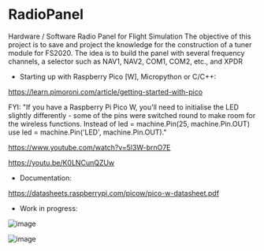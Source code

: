 # RadioPanel

Hardware / Software Radio Panel for Flight Simulation
The objective of this project is to save and project the knowledge for the construction of a tuner module for FS2020. The idea is to build the panel with several frequency channels, a selector such as NAV1, NAV2, COM1, COM2, etc., and XPDR

* Starting up with Raspberry Pico [W], Micropython or C/C++:

https://learn.pimoroni.com/article/getting-started-with-pico

FYI: "If you have a Raspberry Pi Pico W, you'll need to initialise the LED slightly differently - some of the pins were switched round to make room for the wireless functions. Instead of led = machine.Pin(25, machine.Pin.OUT) use led = machine.Pin('LED', machine.Pin.OUT)."

https://www.youtube.com/watch?v=5l3W-brnO7E

https://youtu.be/K0LNCunQZUw

* Documentation:

https://datasheets.raspberrypi.com/picow/pico-w-datasheet.pdf

* Work in progress:

![image](https://user-images.githubusercontent.com/69823432/216832567-97669250-eff2-4193-9b6c-9eaf749dbc31.png)

![image](https://user-images.githubusercontent.com/69823432/216832738-495a19f0-c244-4e3f-ae5f-74d663e1e25a.png)
